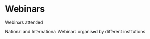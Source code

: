 # Webinars
Webinars attended

National and International Webinars organised by different institutions
